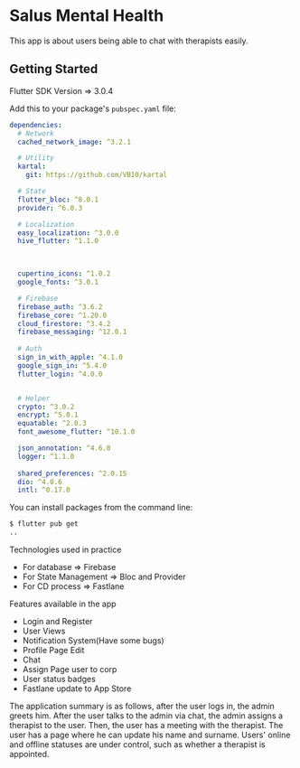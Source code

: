 # Salus Mental Health

This app is about users being able to chat with therapists easily.

## Getting Started

Flutter SDK Version => 3.0.4

Add this to your package's `pubspec.yaml` file:

```yaml
dependencies:
  # Network
  cached_network_image: ^3.2.1

  # Utility
  kartal:
    git: https://github.com/VB10/kartal

  # State
  flutter_bloc: ^8.0.1
  provider: ^6.0.3

  # Localization
  easy_localization: ^3.0.0
  hive_flutter: ^1.1.0

  

  cupertino_icons: ^1.0.2
  google_fonts: ^3.0.1

  # Firebase
  firebase_auth: ^3.6.2
  firebase_core: ^1.20.0
  cloud_firestore: ^3.4.2
  firebase_messaging: ^12.0.1
  
  # Auth
  sign_in_with_apple: ^4.1.0
  google_sign_in: ^5.4.0
  flutter_login: ^4.0.0


  # Helper
  crypto: ^3.0.2
  encrypt: ^5.0.1
  equatable: ^2.0.3
  font_awesome_flutter: ^10.1.0

  json_annotation: ^4.6.0
  logger: ^1.1.0
  
  shared_preferences: ^2.0.15
  dio: ^4.0.6
  intl: ^0.17.0
``` 
You can install packages from the command line:

```bash
$ flutter pub get
..
```

Technologies used in practice

- For database => Firebase
- For State Management => Bloc and Provider
- For CD process => Fastlane

Features available in the app 

- Login and Register 
- User Views
- Notification System(Have some bugs)
- Profile Page Edit
- Chat 
- Assign Page user to corp
- User status badges
- Fastlane update to App Store

The application summary is as follows, after the user logs in, the admin greets him. After the user talks to the admin via chat, the admin assigns a therapist to the user. Then, the user has a meeting with the therapist. The user has a page where he can update his name and surname. Users' online and offline statuses are under control, such as whether a therapist is appointed.


